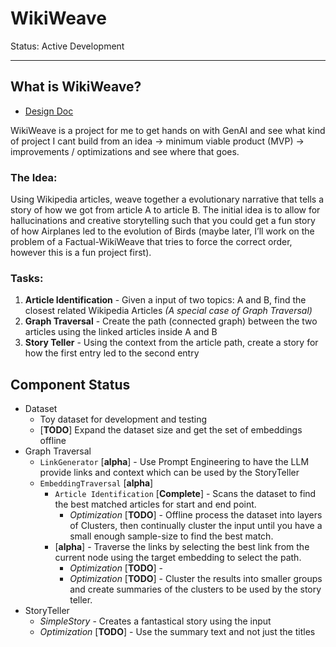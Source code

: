 # WikiWeave

Status: Active Development

---

## What is WikiWeave?
* [Design Doc](https://docs.google.com/document/d/144tdxfU6lMPpJtF4ucBPg4v8PdUMpRt4-3NCaa5RU-w/edit?usp=sharing)

WikiWeave is a project for me to get hands on with GenAI and see what kind of project I cant build from an idea → minimum viable product (MVP) → improvements / optimizations and see where that goes.

### The Idea:
Using Wikipedia articles, weave together a evolutionary narrative that tells a story of how we got from article A to article B. The initial idea is to allow for hallucinations and creative storytelling such that you could get a fun story of how Airplanes led to the evolution of Birds (maybe later, I’ll work on the problem of a Factual-WikiWeave that tries to force the correct order, however this is a fun project first).

### Tasks:
1) **Article Identification** - Given a input of two topics: A and B, find the closest related Wikipedia Articles *(A special case of Graph Traversal)*
1) **Graph Traversal** - Create the path (connected graph) between the two articles using the linked articles inside A and B
1) **Story Teller** - Using the context from the article path, create a story for how the first entry led to the second entry

## Component Status

* Dataset
  * Toy dataset for development and testing
  * [**TODO**] Expand the dataset size and get the set of embeddings offline
* Graph Traversal
  * `LinkGenerator` [**alpha**] - Use Prompt Engineering to have the LLM provide links and context which can be used by the StoryTeller
  * `EmbeddingTraversal` [**alpha**]
    * `Article Identification` [**Complete**] - Scans the dataset to find the best matched articles for start and end point.
      * *Optimization* [**TODO**] - Offline process the dataset into layers of Clusters, then continually cluster the input until you have a small enough sample-size to find the best match.
    * [**alpha**] - Traverse the links by selecting the best link from the current node using the target embedding to select the path.
      * *Optimization* [**TODO**] - 
      * *Optimization* [**TODO**] - Cluster the results into smaller groups and create summaries of the clusters to be used by the story teller.
* StoryTeller
  * *SimpleStory* - Creates a fantastical story using the input
  * *Optimization* [**TODO**] - Use the summary text and not just the titles


